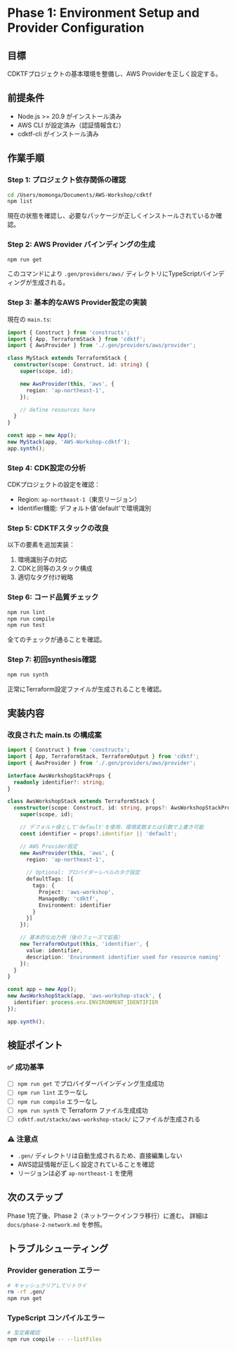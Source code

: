 # Phase 1: Environment Setup and Provider Configuration

## 目標
CDKTFプロジェクトの基本環境を整備し、AWS Providerを正しく設定する。

## 前提条件
- Node.js >= 20.9 がインストール済み
- AWS CLI が設定済み（認証情報含む）
- cdktf-cli がインストール済み

## 作業手順

### Step 1: プロジェクト依存関係の確認

```bash
cd /Users/momonga/Documents/AWS-Workshop/cdktf
npm list
```

現在の状態を確認し、必要なパッケージが正しくインストールされているか確認。

### Step 2: AWS Provider バインディングの生成

```bash
npm run get
```

このコマンドにより `.gen/providers/aws/` ディレクトリにTypeScriptバインディングが生成される。

### Step 3: 基本的なAWS Provider設定の実装

現在の `main.ts`:
```typescript
import { Construct } from 'constructs';
import { App, TerraformStack } from 'cdktf';
import { AwsProvider } from './.gen/providers/aws/provider';

class MyStack extends TerraformStack {
  constructor(scope: Construct, id: string) {
    super(scope, id);

    new AwsProvider(this, 'aws', {
      region: 'ap-northeast-1',
    });

    // define resources here
  }
}

const app = new App();
new MyStack(app, 'AWS-Workshop-cdktf');
app.synth();
```

### Step 4: CDK設定の分析

CDKプロジェクトの設定を確認：
- Region: `ap-northeast-1`（東京リージョン）
- Identifier機能: デフォルト値'default'で環境識別

### Step 5: CDKTFスタックの改良

以下の要素を追加実装：
1. 環境識別子の対応
2. CDKと同等のスタック構成
3. 適切なタグ付け戦略

### Step 6: コード品質チェック

```bash
npm run lint
npm run compile
npm run test
```

全てのチェックが通ることを確認。

### Step 7: 初回synthesis確認

```bash
npm run synth
```

正常にTerraform設定ファイルが生成されることを確認。

## 実装内容

### 改良された main.ts の構成案

```typescript
import { Construct } from 'constructs';
import { App, TerraformStack, TerraformOutput } from 'cdktf';
import { AwsProvider } from './.gen/providers/aws/provider';

interface AwsWorkshopStackProps {
  readonly identifier?: string;
}

class AwsWorkshopStack extends TerraformStack {
  constructor(scope: Construct, id: string, props?: AwsWorkshopStackProps) {
    super(scope, id);

    // デフォルト値として'default'を使用、環境変数または引数で上書き可能
    const identifier = props?.identifier || 'default';

    // AWS Provider設定
    new AwsProvider(this, 'aws', {
      region: 'ap-northeast-1',
      
      // Optional: プロバイダーレベルのタグ設定
      defaultTags: [{
        tags: {
          Project: 'aws-workshop',
          ManagedBy: 'cdktf',
          Environment: identifier
        }
      }]
    });

    // 基本的な出力例（後のフェーズで拡張）
    new TerraformOutput(this, 'identifier', {
      value: identifier,
      description: 'Environment identifier used for resource naming'
    });
  }
}

const app = new App();
new AwsWorkshopStack(app, 'aws-workshop-stack', {
  identifier: process.env.ENVIRONMENT_IDENTIFIER
});

app.synth();
```

## 検証ポイント

### ✅ 成功基準
- [ ] `npm run get` でプロバイダーバインディング生成成功
- [ ] `npm run lint` エラーなし
- [ ] `npm run compile` エラーなし  
- [ ] `npm run synth` で Terraform ファイル生成成功
- [ ] `cdktf.out/stacks/aws-workshop-stack/` にファイルが生成される

### ⚠️ 注意点
- `.gen/` ディレクトリは自動生成されるため、直接編集しない
- AWS認証情報が正しく設定されていることを確認
- リージョンは必ず `ap-northeast-1` を使用

## 次のステップ

Phase 1完了後、Phase 2（ネットワークインフラ移行）に進む。
詳細は `docs/phase-2-network.md` を参照。

## トラブルシューティング

### Provider generation エラー
```bash
# キャッシュクリアしてリトライ
rm -rf .gen/
npm run get
```

### TypeScript コンパイルエラー
```bash
# 型定義確認
npm run compile -- --listFiles
```